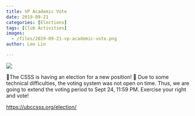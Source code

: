 ```yaml
---
title: VP Academic Vote
date: 2019-09-21
categories: [Elections]
tags: [Club Activities]
images:
  - /files/2019-09-21-vp-academic-vote.png
author: Leo Lin

---
```


![](/files/2019-09-21-vp-academic-vote.png)


💼The CSSS is having an election for a new position! 💼
Due to some technical difficulties, the voting system was not open on time. 
Thus, we are going to extend the voting period to Sept 24, 11:59 PM. Exercise your right and vote!

https://ubccsss.org/election/